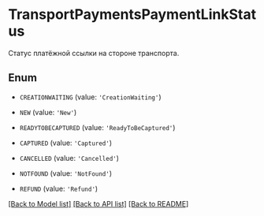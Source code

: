 # TransportPaymentsPaymentLinkStatus

Статус платёжной ссылки на стороне транспорта.

## Enum

* `CREATIONWAITING` (value: `'CreationWaiting'`)

* `NEW` (value: `'New'`)

* `READYTOBECAPTURED` (value: `'ReadyToBeCaptured'`)

* `CAPTURED` (value: `'Captured'`)

* `CANCELLED` (value: `'Cancelled'`)

* `NOTFOUND` (value: `'NotFound'`)

* `REFUND` (value: `'Refund'`)

[[Back to Model list]](../README.md#documentation-for-models) [[Back to API list]](../README.md#documentation-for-api-endpoints) [[Back to README]](../README.md)


